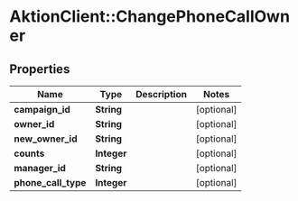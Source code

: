 # AktionClient::ChangePhoneCallOwner

## Properties
Name | Type | Description | Notes
------------ | ------------- | ------------- | -------------
**campaign_id** | **String** |  | [optional] 
**owner_id** | **String** |  | [optional] 
**new_owner_id** | **String** |  | [optional] 
**counts** | **Integer** |  | [optional] 
**manager_id** | **String** |  | [optional] 
**phone_call_type** | **Integer** |  | [optional] 


